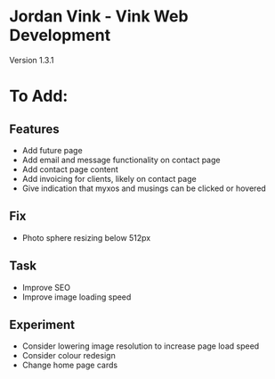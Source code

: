 # Jordan Vink - Vink Web Development
Version 1.3.1

# To Add:

## Features
- Add future page
- Add email and message functionality on contact page
- Add contact page content
- Add invoicing for clients, likely on contact page
- Give indication that myxos and musings can be clicked or hovered

## Fix
- Photo sphere resizing below 512px

## Task
- Improve SEO
- Improve image loading speed

## Experiment
- Consider lowering image resolution to increase page load speed
- Consider colour redesign
- Change home page cards
